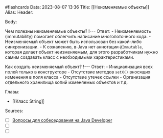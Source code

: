 #flashcards
Data: 2023-08-07 13:36
Title: [[Неизменяемые объекты]]
Alias:
Header:




Body:

Чем полезны неизменяемые объекты?
!---
Ответ:
	- Неизменяемость (immutability) помогает облегчить написание многопоточного кода.
	- Неизменяемый объект может быть использован без какой-либо синхронизации. 
	- К сожалению, в Java нет аннотации `@Immutable`, которая делает объект неизменяемым, для этого разработчикам нужно самим создавать класс с необходимыми характеристиками.
<!--SR:!2023-11-03,10,370-->



Как создать неизменяемый объект?
!---
Ответ:
	- Инициализация всех полей только в конструкторе
	- Отсутствие методов `setX()` вносящих изменения в поля класса
	- Отсутствие утечек ссылки
	- Организация отдельного хранилища копий изменяемых объектов и т.д.
<!--SR:!2023-11-04,10,390-->





Главы:
- [[Класс String]]


Sources:
- [ ] [Вопросы для собеседования на Java Developer](https://github.com/enhorse/java-interview/blob/master/README.md#%D0%9E%D0%9E%D0%9F)
- [ ] []()
- [ ] []()
